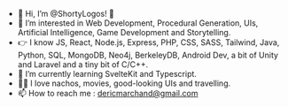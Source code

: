 - 👋 Hi, I’m @ShortyLogos! 🐸
- 👀 I’m interested in Web Development, Procedural Generation, UIs, Artificial Intelligence, Game Development and Storytelling.
- :point_right: I know JS, React, Node.js, Express, PHP, CSS, SASS, Tailwind, Java, Python, SQL, MongoDB, Neo4j, BerkeleyDB, Android Dev, a bit of Unity and Laravel and a tiny bit of C/C++.
- 🌱 I’m currently learning SvelteKit and Typescript.
- 🧙‍♂️ I love nachos, movies, good-looking UIs and travelling.
- 📫 How to reach me : dericmarchand@gmail.com


<!---
ShortyLogos/ShortyLogos is a ✨ special ✨ repository because its `README.md` (this file) appears on your GitHub profile.
You can click the Preview link to take a look at your changes.
--->
